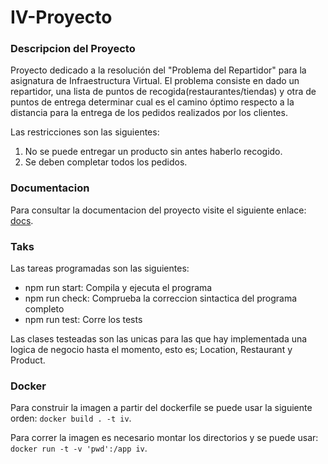 # IV-Proyecto

### Descripcion del Proyecto
Proyecto dedicado a la resolución del "Problema del Repartidor" para la asignatura de Infraestructura Virtual. El problema consiste en dado un repartidor, una lista de puntos de recogida(restaurantes/tiendas) y otra de puntos de entrega determinar cual es el camino óptimo respecto a la distancia para la entrega de los pedidos realizados por los clientes.

Las restricciones son las siguientes:
1. No se puede entregar un producto sin antes haberlo recogido.
2. Se deben completar todos los pedidos.


### Documentacion
Para consultar la documentacion del proyecto visite el siguiente enlace: [docs](./docs).


### Taks
Las tareas programadas son las siguientes:
 - npm run start: Compila y ejecuta el programa
 - npm run check: Comprueba la correccion sintactica del programa completo
 - npm run test: Corre los tests


Las clases testeadas son las unicas para las que hay implementada una logica de negocio hasta el momento, esto es; Location, Restaurant y Product.

### Docker
Para construir la imagen a partir del dockerfile se puede usar la siguiente orden: `docker build . -t iv`.

Para correr la imagen es necesario montar los directorios y se puede usar: ``docker run -t -v 'pwd':/app iv``.
